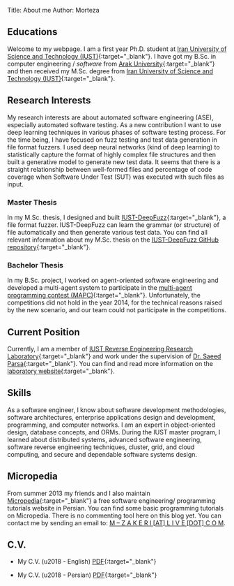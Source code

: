Title: About me
Author: Morteza


## Educations
Welcome to my webpage. I am a first year Ph.D. student at [Iran University of Science and Technology (IUST)](http://www.iust.ac.ir/en){:target="_blank"}. I have got my B.Sc. in computer engineering / _software_ from [Arak University](http://en.araku.ac.ir/){:target="_blank"} and then received my M.Sc. degree from [Iran University of Science and Technology (IUST)](http://www.iust.ac.ir/en){:target="_blank"}. 

## Research Interests
My research interests are about automated software engineering (ASE), especially automated software testing. As a new contribution I want to use deep learning techniques in various phases of software testing process. For the time being, I have focused on fuzz testing and test data generation in file format fuzzers. I used deep neural networks (kind of deep learning) to statistically capture the format of highly complex file structures and then built a generative model to generate new test data. It seems that there is a straight relationship between well-formed files and percentage of code coverage when Software Under Test (SUT) was executed with such files as input.

### Master Thesis
In my M.Sc. thesis, I designed and built [IUST-DeepFuzz](https://github.com/m-zakeri/iust_deep_fuzz){:target="_blank"}, a file format fuzzer. IUST-DeepFuzz can learn the grammar (or structure) of file automatically and then generate various test data. You can find all relevant information about my M.Sc. thesis on the [IUST-DeepFuzz GitHub repository](https://github.com/m-zakeri/iust_deep_fuzz){:target="_blank"}. 

### Bachelor Thesis
In my B.Sc. project, I worked on agent-oriented software engineering and developed a multi-agent system to participate in the [multi-agent programming contest (MAPC)](https://multiagentcontest.org/){:target="_blank"}. Unfortunately, the competitions did not hold in the year 2014, for the technical reasons raised by the new scenario, and our team could not participate in the competitions. 

## Current Position
Currently, I am a member of [IUST Reverse Engineering Research Laboratory](http://parsa.iust.ac.ir/reverse-engineering-lab/){:target="_blank"} and work under the supervision of [Dr. Saeed Parsa](http://parsa.iust.ac.ir){:target="_blank"}. You can find and read more information on the [laboratory website](http://parsa.iust.ac.ir/reverse-engineering-lab/){:target="_blank"}. 

## Skills
As a software engineer, I know about software development methodologies, software architectures, enterprise applications design and development, programming, and computer networks. I am an expert in object-oriented design, database concepts, and ORMs. During the IUST master program, I learned about distributed systems, advanced software engineering, software reverse engineering techniques, cluster, grid, and cloud computing, and secure and dependable software systems design.

## Micropedia

From summer 2013 my friends and I also maintain [Micropedia](http://micropedia.ir/){:target="_blank"} a free software engineering/ programming tutorials website in Persian. You can find some basic programming tutorials on Micropedia. There is no commenting tool here on this blog yet. You can contact me by sending an email to: [M – Z A K E R I [AT] L I V E [DOT] C O M](mailto:m-my_last_name@live.com).

## C.V.
* My C.V. (u2018 - English) [PDF](https://www.dropbox.com/s/uskbycwjukva3ag/Zakeri_Resume_970112_EN.pdf?dl=0){:target="_blank"}

* My C.V. (u2018 - Persian) [PDF](https://www.dropbox.com/s/7zpxl68sx68cb3u/Zakeri_Resume_961201_FA.pdf?dl=0){:target="_blank"}
